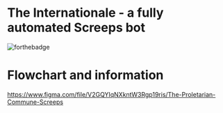 # The Internationale - a fully automated Screeps bot
![forthebadge](https://i.ibb.co/sCKMtvq/Group-1-6.png)

# Flowchart and information

https://www.figma.com/file/V2GQYIqNXkntW3Rgp19ris/The-Proletarian-Commune-Screeps
